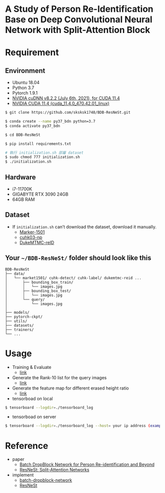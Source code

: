 # A Study of Person Re-Identification Base on Deep Convolutional Neural Network with Split-Attention Block

# Requirement
## Environment
- Ubuntu 18.04
- Python 3.7
- Pytorch 1.9.1
- [NVIDIA cuDNN v8.2.2 (July 6th, 2021), for CUDA 11.4](https://developer.nvidia.com/compute/machine-learning/cudnn/secure/8.2.2/11.4_07062021/cudnn-11.4-linux-x64-v8.2.2.26.tgz)
- [NVIDIA CUDA 11.4 (cuda_11.4.0_470.42.01_linux)](https://developer.nvidia.com/cuda-11-4-0-download-archive?target_os=Linux&target_arch=x86_64&Distribution=Ubuntu&target_version=18.04&target_type=runfile_local)
```bash
$ git clone https://github.com/sksksk1748/BDB-ResNeSt.git

$ conda create --name py37_bdn python=3.7
$ conda activate py37_bdn

$ cd BDB-ResNeSt

$ pip install requirements.txt 

# 執行 initialization.sh 部屬 dataset
$ sudo chmod 777 initialization.sh
$ ./initialization.sh
```

## Hardware
- i7-11700K
- GIGABYTE RTX 3090 24GB
- 64GB RAM 

## Dataset
- If `initialization.sh` can’t download the dataset, download it manually.
    - [Marker-1501](https://www.kaggle.com/pengcw1/market-1501/data)
    - [cuhk03-np](https://github.com/zhunzhong07/person-re-ranking/tree/master/CUHK03-NP)
    - [DukeMTMC-reID](https://drive.google.com/file/d/1jjE85dRCMOgRtvJ5RQV9-Afs-2_5dY3O/view)


## Your `~/BDB-ResNeSt/` folder should look like this
```
BDB-ResNeSt
├── data/ 
│   └── market1501/ cuhk-detect/ cuhk-label/ dukemtmc-reid ...
│       ├── bounding_box_train/
│       │   └── images.jpg
│       ├── bounding_box_test/
│       │   └── images.jpg
│       └── query/
│           └── images.jpg 
│
├── models/
├── pytorch-ckpt/
├── utils/
├── datasets/
├── trainers/
└── ...
```


# Usage
- Training & Evaluate
    - [link](./training.md)
- Generate the Rank-10 list for the query images
    - [link](./query.md)
- Generate the feature map for different erased height ratio
    - [link](./featureMap.md)
- tensorboad on local
```bash
$ tensorboard --logdir=./tensorboard_log
```
- tensorboad on server
```bash
$ tensorboard --logdir=./tensorboard_log --host= your ip address (example==>123.456.789.xxx)
```

# Reference
- paper
    - [Batch DropBlock Network for Person Re-identification and Beyond](https://arxiv.org/abs/1811.07130)
    - [ResNeSt: Split-Attention Networks](https://arxiv.org/abs/2004.08955)
- implement
    - [batch-dropblock-network](https://github.com/daizuozhuo/batch-dropblock-network)
    - [ResNeSt](https://github.com/zhanghang1989/ResNeSt)
